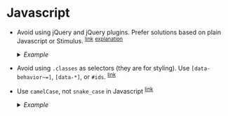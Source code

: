 # Javascript

- <a name="avoid-jquery"></a>
  Avoid using jQuery and jQuery plugins. Prefer solutions based on plain Javascript or Stimulus.
  <sup>[link](#avoid-jquery)</sup>
  <sup>[explanation](https://github.com/cookpad/global-web/issues/9333#issuecomment-434846695)</sup>

  <details>
    <summary><em>Example</em></summary>

    ```js
    // Bad
    $("#recipe")

    // Good
    document.getElementById("recipe")
    ```
  </details>

- <a name="avoid-using-classes-in-js"></a>
  Avoid using `.classes` as selectors (they are for styling). Use `[data-behavior~=]`, `[data-*]`, or `#ids`.
  <sup>[link](#avoid-using-classes-in-js)</sup>

- <a name="use-camelcase-in-js"></a>
  Use `camelCase`, not `snake_case` in Javascript
  <sup>[link](#use-camelcase-in-js)</sup>

  <details>
    <summary><em>Example</em></summary>

    ```js
    // Bad
    let recipe_link = event.currentTarget

    // Good
    let recipeLink = event.currentTarget
    ```
  </details>
